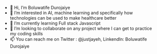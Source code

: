 - 👋 Hi, I’m Boluwatife Durojaiye
- 👀 I’m interested in AI, machine learning and specifically how technologies can be used to make healthcare better
- 🌱 I’m currently learning Full stack Javascript 
- 💞️ I’m looking to collaborate on any project where I can get to practice my coding skills
- 📫 You can reach me on
    Twitter : @justjayeh,
    LinkendIn: Boluwatife Durojaiye
<!---
Jaiyehhh is a ✨ special ✨ repository because its `README.md` (this file) appears on your GitHub profile.
You can click the Preview link to take a look at your changes.
--->
